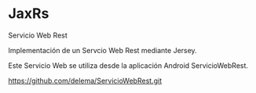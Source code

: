 # JaxRs
Servicio Web Rest

Implementación de un Servcio Web Rest mediante Jersey.

Este Servicio Web se utiliza desde la aplicación Android ServicioWebRest.

https://github.com/delema/ServicioWebRest.git
